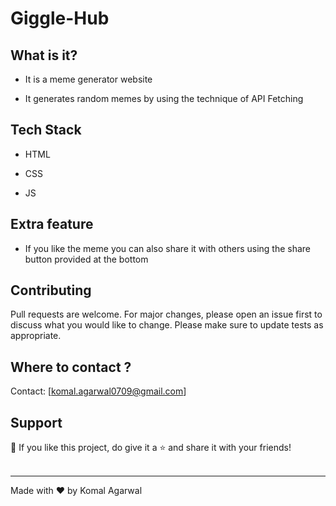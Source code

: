 # Giggle-Hub

## What is it?

- It is a meme generator website

- It generates random memes by using the technique of API Fetching

## Tech Stack

- HTML

- CSS

- JS

## Extra feature

- If you like the meme you can also share it with others using the share button provided at the bottom

## Contributing
 Pull requests are welcome. For major changes, please open an issue first to discuss what you would like to change. 
Please make sure to update tests as appropriate.

## Where to contact ?
Contact: [komal.agarwal0709@gmail.com]

## Support

💙 If you like this project, do give it a ⭐ and share it with your friends!<br><br>

---

Made with ❤️ by Komal Agarwal <br><br>
